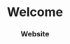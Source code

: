 <h1 style="text-align: center;"> Welcome </h1>

<h3 style="text-align: center;"> <a ref=https://github.com/thomasmichaelkane/tomkane>Website</a></h3>
